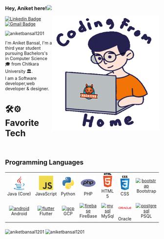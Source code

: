 ### Hey, Aniket here!<img src="https://media.giphy.com/media/hvRJCLFzcasrR4ia7z/giphy.gif" width="25px">


<img src = 'https://github.com/aniketbansal1201/aniketbansal1201/blob/main/68747470733a2f2f6d656469612e67697068792e636f6d2f6d656469612f4d3967624264396e6244724f5475314d71782f67697068792e676966.gif' alt = 'Awesome Matrix Code' align='right' width="350" height="375"/>

[![Linkedin Badge](https://img.shields.io/badge/-Aniket-blue?style=flat-square&logo=Linkedin&logoColor=white&link=https://www.linkedin.com/in/aniket-bansal-587aa4182/)](https://www.linkedin.com/in/aniket-bansal-587aa4182/) [![Gmail Badge](https://img.shields.io/badge/-aniket1201.cse18@chitkara.edu.in-c14438?style=flat-square&logo=Gmail&logoColor=white&link=mailto:aniket1201.cse18@chitkara.edu.in)](mailto:aniket1201.cse18@chitkara.edu.in) 
<p align="left"> <img src="https://komarev.com/ghpvc/?username=aniketbansal1201" alt="aniketbansal1201" /> </p>

I'm Aniket Bansal, I'm a third year student pursuing Bachelors's in Computer Science 🎓 from Chitkara University 🏛.<br>
I am a Software developer,web developer & designer.

# 🛠⚙ Favorite Tech

<br>

## Programming Languages
<table style="margin-bottom:20px;margin-top:20px">
  <tr>
    <td align="center" width="96">
      <a href="https://www.java.com" target="_blank"> <img src="https://raw.githubusercontent.com/devicons/devicon/master/icons/java/java-original.svg" alt="java" width="48" height="48"/> </a>
      <br>Java&nbsp;(Core)
    </td>
<td align="center" width="96">
      <a href="https://developer.mozilla.org/en-US/docs/Web/JavaScript" target="_blank"> <img src="https://raw.githubusercontent.com/devicons/devicon/master/icons/javascript/javascript-original.svg" alt="javascript" width="48" height="48"/> </a>
      <br>JavaScript
    </td><td align="center" width="96">
       <a href="https://www.python.org" target="_blank"> <img src="https://raw.githubusercontent.com/devicons/devicon/master/icons/python/python-original.svg" alt="python" width="48" height="48"/> </a>
      <br>Python
    </td><td align="center" width="96">
      <a href="https://www.php.net" target="_blank"> <img src="https://raw.githubusercontent.com/devicons/devicon/master/icons/php/php-original.svg" alt="php" width="48" height="48"/> </a>
      <br>&nbsp;&nbsp;PHP&nbsp;&nbsp;
    </td>
     <td align="center" width="96">
      <a href="https://www.w3.org/html/" target="_blank"> <img src="https://raw.githubusercontent.com/devicons/devicon/master/icons/html5/html5-original-wordmark.svg" alt="html5" width="48" height="48"/> </a>
      <br>HTML 5
    </td>
<td align="center" width="96">
      <a href="https://www.w3schools.com/css/" target="_blank"> <img src="https://raw.githubusercontent.com/devicons/devicon/master/icons/css3/css3-original-wordmark.svg" alt="css3" width="48" height="48"/> </a>
      <br>&nbsp;&nbsp;CSS&nbsp;&nbsp;
    </td><td align="center" width="96">
      <a href="https://getbootstrap.com" target="_blank"> <img src="https://www.vectorlogo.zone/logos/getbootstrap/getbootstrap-icon.svg" alt="bootstrap" width="48" height="48"/> </a>
      <br>Bootstrap
    </td><td align="center" width="96">
      <a href="https://angular.io" target="_blank"> <img src="https://www.vectorlogo.zone/logos/angular/angular-icon.svg" alt="angularjs" width="48" height="48"/> </a>
      <br>AngularJs
    </td>
</tr>

<tr>

 <td align="center" width="96">
      <a href="https://developer.android.com" target="_blank"> <img src="https://www.vectorlogo.zone/logos/android/android-icon.svg" alt="android" width="48" height="48" style="background-color:transparent"/> </a>
      <br>Android
    </td>
<td align="center" width="96">
 <a href="https://flutter.dev" target="_blank"> <img src="https://www.vectorlogo.zone/logos/flutterio/flutterio-icon.svg" alt="flutter" width="48" height="48" style="background-color:transparent"/> </a>
      <br>Flutter
    </td>
    <td align="center" width="96">
<a href="https://cloud.google.com" target="_blank"> <img src="https://www.vectorlogo.zone/logos/google_cloud/google_cloud-icon.svg" alt="gcp" width="48" height="48" style="background-color:transparent"/> </a>
      <br>GCP
    </td>
   <td align="center" width="96">
      <a href="https://firebase.google.com/" target="_blank"> <img src="https://www.vectorlogo.zone/logos/firebase/firebase-icon.svg" alt="firebase" width="40" height="40" style="background-color:transparent"/> </a>
      <br>FireBase
    </td>    

   <td align="center" width="96">
      <a href="https://www.mysql.com/" target="_blank"> <img src="https://www.vectorlogo.zone/logos/mysql/mysql-official.svg" alt="mysql" width="48" height="48" style="background-color:transparent"/> </a>
      <br>MySql
    </td>
    
   <td align="center" width="96">
     <a href="https://www.oracle.com/" target="_blank"> <img src="https://raw.githubusercontent.com/devicons/devicon/master/icons/oracle/oracle-original.svg" alt="oracle" width="48" height="48" style="background-color:transparent"> </a>
      <br>Oracle
    </td>

<td align="center" width="96">
     <a href="https://www.postgresql.org" target="_blank"> <img src="https://www.vectorlogo.zone/logos/postgresql/postgresql-icon.svg" alt="postgresql" width="40" height="40" style="background-color:transparent"/> </a>
      <br>&nbsp;&nbsp;PSQL&nbsp;&nbsp;
    </td> 
    
<td align="center" width="96">
<a href="https://git-scm.com/" target="_blank"> <img src="https://www.vectorlogo.zone/logos/git-scm/git-scm-icon.svg" alt="git" width="48" height="48" style="background-color:transparent"/> </a> 
      <br>&nbsp;&nbsp;Git&nbsp;&nbsp;
    </td>     
</tr>

</table>


<div><img align="center" src="https://github-readme-stats.vercel.app/api/top-langs?username=aniketbansal1201&show_icons=true&locale=en&layout=compact" alt="aniketbansal1201" align="center"  width="360px" style="background-color:transparent" />
<img align="center" src="https://github-readme-stats.vercel.app/api?username=aniketbansal1201&show_icons=true&locale=en" alt="aniketbansal1201"align="center"  width="430px" style="background-color:transparent"/>
</div>
<!--
**aniketbansal1201/aniketbansal1201** is a ✨ _special_ ✨ repository because its `README.md` (this file) appears on your GitHub profile.

Here are some ideas to get you started:

- 🔭 I’m currently working on ...
- 🌱 I’m currently learning ...
- 👯 I’m looking to collaborate on ...
- 🤔 I’m looking for help with ...
- 💬 Ask me about ...
- 📫 How to reach me: ...
- 😄 Pronouns: ...
- ⚡ Fun fact: ...
-->
